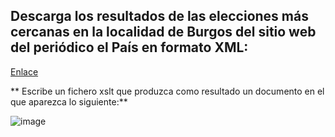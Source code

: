 ## Descarga los resultados de las elecciones más cercanas  en la localidad de Burgos del sitio web del periódico el País en formato XML:  

[Enlace](https://resultados.elpais.com/elecciones/.html)

** Escribe un fichero xslt  que produzca como resultado un documento en el que aparezca lo siguiente:**

![image](https://github.com/user-attachments/assets/ed4a35ab-d1dc-4774-8639-5ae5c5406222)
